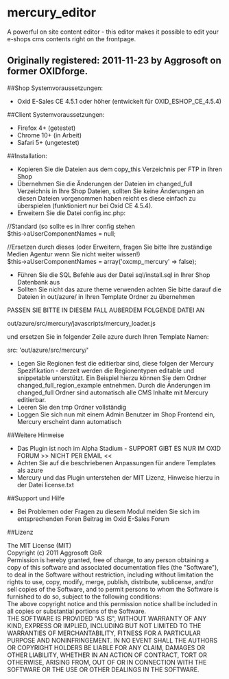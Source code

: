 mercury_editor
==============

A powerful on site content editor - this editor makes it possible to edit your e-shops cms contents right on the frontpage.

Originally registered: 2011-11-23 by Aggrosoft on former OXIDforge.
-----------

##Shop Systemvoraussetzungen:

- Oxid E-Sales CE 4.5.1 oder höher (entwickelt für OXID_ESHOP_CE_4.5.4)
    
##Client Systemvoraussetzungen:
- Firefox 4+ (getestet)
- Chrome 10+ (in Arbeit)
- Safari 5+ (ungetestet)
	
##Installation:
- Kopieren Sie die Dateien aus dem copy_this Verzeichnis per FTP in Ihren Shop
- Übernehmen Sie die Änderungen der Dateien im changed_full Verzeichnis in Ihre Shop Dateien, sollten Sie keine Änderungen an diesen Dateien vorgenommen haben reicht es diese einfach zu überspielen (funktioniert nur bei Oxid CE 4.5.4).
- Erweitern Sie die Datei config.inc.php:
	
//Standard (so sollte es in Ihrer config stehen<br>
$this->aUserComponentNames = null;
	
//Ersetzen durch dieses (oder Erweitern, fragen Sie bitte Ihre zuständige Medien Agentur wenn Sie nicht weiter wissen!)<br>
$this->aUserComponentNames = array('oxcmp_mercury' => false);
	
- Führen Sie die SQL Befehle aus der Datei sql/install.sql in Ihrer Shop Datenbank aus
- Sollten Sie nicht das azure theme verwenden achten Sie bitte darauf die Dateien in out/azure/ in Ihren Template Ordner zu übernehmen
	  
PASSEN SIE BITTE IN DIESEM FALL AUßERDEM FOLGENDE DATEI AN 
	  
 out/azure/src/mercury/javascripts/mercury_loader.js 

und ersetzen Sie in folgender Zeile azure durch Ihren Template Namen:
	  
 src: 'out/azure/src/mercury/'	  
	  
	
- Legen Sie Regionen fest die editierbar sind, diese folgen der Mercury Spezifikation - derzeit werden die Regionentypen editable und snippetable unterstützt. Ein Beispiel hierzu können Sie dem Ordner changed_full_region_example entnehmen. Durch die Änderungen im changed_full Ordner sind automatisch alle CMS Inhalte mit Mercury editierbar.
- Leeren Sie den tmp Ordner vollständig
- Loggen Sie sich nun mit einem Admin Benutzer im Shop Frontend ein, Mercury erscheint dann automatisch

##Weitere Hinweise

- Das Plugin ist noch im Alpha Stadium - SUPPORT GIBT ES NUR IM OXID FORUM >> NICHT PER EMAIL <<
- Achten Sie auf die beschriebenen Anpassungen für andere Templates als azure
- Mercury und das Plugin unterstehen der MIT Lizenz, Hinweise hierzu in der Datei license.txt
		
##Support und Hilfe

- Bei Problemen oder Fragen zu diesem Modul melden Sie sich im entsprechenden Foren Beitrag im Oxid E-Sales Forum
	
##Lizenz

The MIT License (MIT)<br>
Copyright (c) 2011 Aggrosoft GbR<br>
Permission is hereby granted, free of charge, to any person obtaining a copy of this software and associated documentation files (the "Software"), to deal in the Software without restriction, including without limitation the rights to use, copy, modify, merge, publish, distribute, sublicense, and/or sell copies of the Software, and to permit persons to whom the Software is furnished to do so, subject to the following conditions:<br>
The above copyright notice and this permission notice shall be included in all copies or substantial portions of the Software.<br>
THE SOFTWARE IS PROVIDED "AS IS", WITHOUT WARRANTY OF ANY KIND, EXPRESS OR IMPLIED, INCLUDING BUT NOT LIMITED TO THE WARRANTIES OF MERCHANTABILITY, FITNESS FOR A PARTICULAR PURPOSE AND NONINFRINGEMENT. IN NO EVENT SHALL THE AUTHORS OR COPYRIGHT HOLDERS BE LIABLE FOR ANY CLAIM, DAMAGES OR OTHER LIABILITY, WHETHER IN AN ACTION OF CONTRACT, TORT OR OTHERWISE, ARISING FROM, OUT OF OR IN CONNECTION WITH THE SOFTWARE OR THE USE OR OTHER DEALINGS IN THE SOFTWARE.